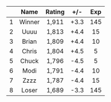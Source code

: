 | |Name|Rating|+/-|Exp|
|-|:--:|:----:|:-:|:-:|
|1|Winner|1,911|+3.3|145|
|2|Uuuu|1,813|+4.4|15|
|3|Brian|1,809|+4.4|10|
|4|Chris|1,804|+4.5|5|
|5|Chuck|1,796|-4.5|5|
|6|Modi|1,791|-4.4|10|
|7|Zzzz|1,787|-4.4|15|
|8|Loser|1,689|-3.3|145|

